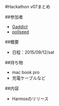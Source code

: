 #Hackathon v07まとめ

##参加者
* [Gaddict](https://github.com/Gaddict)
* [pollseed](https://github.com/pollseed)

##概要
* 日程：2015/09/12/sat

##持ち物
* mac book pro
* 充電ケーブルなど

##内容
* Harmoxのリリース
